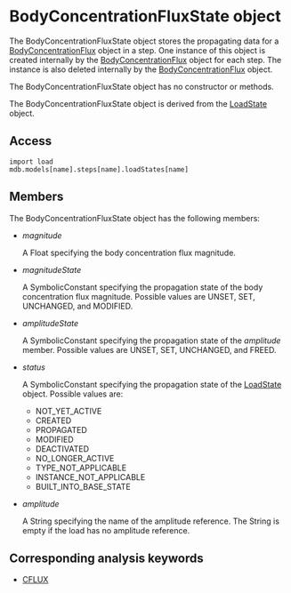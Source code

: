 # BodyConcentrationFluxState object

The BodyConcentrationFluxState object stores the propagating data for a [BodyConcentrationFlux](https://help.3ds.com/2022/english/DSSIMULIA_Established/SIMACAEKERRefMap/simaker-c-bodyconcentrationfluxpyc.htm?ContextScope=all) object in a step. One instance of this object is created internally by the [BodyConcentrationFlux](https://help.3ds.com/2022/english/DSSIMULIA_Established/SIMACAEKERRefMap/simaker-c-bodyconcentrationfluxpyc.htm?ContextScope=all) object for each step. The instance is also deleted internally by the [BodyConcentrationFlux](https://help.3ds.com/2022/english/DSSIMULIA_Established/SIMACAEKERRefMap/simaker-c-bodyconcentrationfluxpyc.htm?ContextScope=all) object.

The BodyConcentrationFluxState object has no constructor or methods.

The BodyConcentrationFluxState object is derived from the [LoadState](https://help.3ds.com/2022/english/DSSIMULIA_Established/SIMACAEKERRefMap/simaker-c-loadstatepyc.htm?ContextScope=all) object.

## Access

```
import load
mdb.models[name].steps[name].loadStates[name]
```

## Members

The BodyConcentrationFluxState object has the following members:

- *magnitude*

  A Float specifying the body concentration flux magnitude.

- *magnitudeState*

  A SymbolicConstant specifying the propagation state of the body concentration flux magnitude. Possible values are UNSET, SET, UNCHANGED, and MODIFIED.

- *amplitudeState*

  A SymbolicConstant specifying the propagation state of the *amplitude* member. Possible values are UNSET, SET, UNCHANGED, and FREED.

- *status*

  A SymbolicConstant specifying the propagation state of the [LoadState](https://help.3ds.com/2022/english/DSSIMULIA_Established/SIMACAEKERRefMap/simaker-c-loadstatepyc.htm?ContextScope=all) object. Possible values are:

  - NOT_YET_ACTIVE
  - CREATED
  - PROPAGATED
  - MODIFIED
  - DEACTIVATED
  - NO_LONGER_ACTIVE
  - TYPE_NOT_APPLICABLE
  - INSTANCE_NOT_APPLICABLE
  - BUILT_INTO_BASE_STATE

- *amplitude*

  A String specifying the name of the amplitude reference. The String is empty if the load has no amplitude reference.



## Corresponding analysis keywords

- [CFLUX](https://help.3ds.com/2022/english/DSSIMULIA_Established/SIMACAEKEYRefMap/simakey-r-cflux.htm?ContextScope=all#simakey-r-cflux)